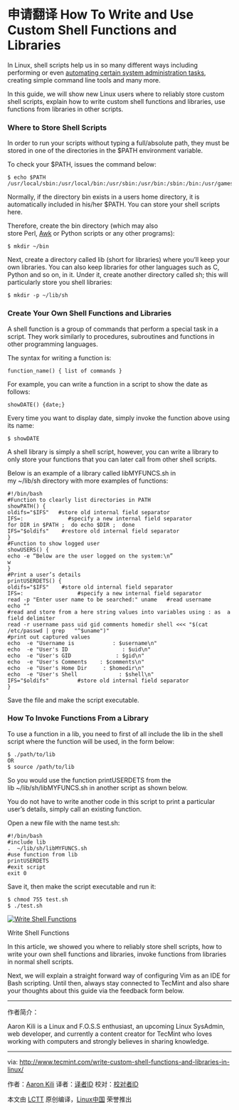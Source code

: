 申请翻译
How To Write and Use Custom Shell Functions and Libraries
============================================================

In Linux, shell scripts help us in so many different ways including performing or even [automating certain system administration tasks][1], creating simple command line tools and many more.

In this guide, we will show new Linux users where to reliably store custom shell scripts, explain how to write custom shell functions and libraries, use functions from libraries in other scripts.

### Where to Store Shell Scripts

In order to run your scripts without typing a full/absolute path, they must be stored in one of the directories in the $PATH environment variable.

To check your $PATH, issues the command below:

```
$ echo $PATH
/usr/local/sbin:/usr/local/bin:/usr/sbin:/usr/bin:/sbin:/bin:/usr/games:/usr/local/games
```

Normally, if the directory bin exists in a users home directory, it is automatically included in his/her $PATH. You can store your shell scripts here.

Therefore, create the bin directory (which may also store Perl, [Awk][2] or Python scripts or any other programs):

```
$ mkdir ~/bin
```

Next, create a directory called lib (short for libraries) where you’ll keep your own libraries. You can also keep libraries for other languages such as C, Python and so on, in it. Under it, create another directory called sh; this will particularly store you shell libraries:

```
$ mkdir -p ~/lib/sh 
```

### Create Your Own Shell Functions and Libraries

A shell function is a group of commands that perform a special task in a script. They work similarly to procedures, subroutines and functions in other programming languages.

The syntax for writing a function is:

```
function_name() { list of commands }
```

For example, you can write a function in a script to show the date as follows:

```
showDATE() {date;}
```

Every time you want to display date, simply invoke the function above using its name:

```
$ showDATE
```

A shell library is simply a shell script, however, you can write a library to only store your functions that you can later call from other shell scripts.

Below is an example of a library called libMYFUNCS.sh in my ~/lib/sh directory with more examples of functions:

```
#!/bin/bash 
#Function to clearly list directories in PATH 
showPATH() { 
oldifs="$IFS"   #store old internal field separator
IFS=:              #specify a new internal field separator
for DIR in $PATH ;  do echo $DIR ;  done
IFS="$oldifs"    #restore old internal field separator
}
#Function to show logged user
showUSERS() {
echo -e “Below are the user logged on the system:\n”
w
}
#Print a user’s details 
printUSERDETS() {
oldifs="$IFS"    #store old internal field separator
IFS=:                 #specify a new internal field separator
read -p "Enter user name to be searched:" uname   #read username
echo ""
#read and store from a here string values into variables using : as  a  field delimiter
read -r username pass uid gid comments homedir shell <<< "$(cat /etc/passwd | grep   "^$uname")"
#print out captured values
echo  -e "Username is            : $username\n"
echo  -e "User's ID                 : $uid\n"
echo  -e "User's GID              : $gid\n"
echo  -e "User's Comments    : $comments\n"
echo  -e "User's Home Dir     : $homedir\n"
echo  -e "User's Shell             : $shell\n"
IFS="$oldifs"         #store old internal field separator
}
```

Save the file and make the script executable.

### How To Invoke Functions From a Library

To use a function in a lib, you need to first of all include the lib in the shell script where the function will be used, in the form below:

```
$ ./path/to/lib
OR
$ source /path/to/lib
```

So you would use the function printUSERDETS from the lib ~/lib/sh/libMYFUNCS.sh in another script as shown below.

You do not have to write another code in this script to print a particular user’s details, simply call an existing function.

Open a new file with the name test.sh:

```
#!/bin/bash 
#include lib
.  ~/lib/sh/libMYFUNCS.sh
#use function from lib
printUSERDETS
#exit script
exit 0
```

Save it, then make the script executable and run it:

```
$ chmod 755 test.sh
$ ./test.sh 
```
[
 ![Write Shell Functions](http://www.tecmint.com/wp-content/uploads/2017/02/Write-Shell-Functions.png) 
][3]

Write Shell Functions

In this article, we showed you where to reliably store shell scripts, how to write your own shell functions and libraries, invoke functions from libraries in normal shell scripts.

Next, we will explain a straight forward way of configuring Vim as an IDE for Bash scripting. Until then, always stay connected to TecMint and also share your thoughts about this guide via the feedback form below.

--------------------------------------------------------------------------------

作者简介：

Aaron Kili is a Linux and F.O.S.S enthusiast, an upcoming Linux SysAdmin, web developer, and currently a content creator for TecMint who loves working with computers and strongly believes in sharing knowledge.

--------------------------------------------------------------------------------

via: http://www.tecmint.com/write-custom-shell-functions-and-libraries-in-linux/

作者：[Aaron Kili][a]
译者：[译者ID](https://github.com/译者ID)
校对：[校对者ID](https://github.com/校对者ID)

本文由 [LCTT](https://github.com/LCTT/TranslateProject) 原创编译，[Linux中国](https://linux.cn/) 荣誉推出

[a]:http://www.tecmint.com/author/aaronkili/

[1]:http://www.tecmint.com/using-shell-script-to-automate-linux-system-maintenance-tasks/
[2]:http://www.tecmint.com/use-linux-awk-command-to-filter-text-string-in-files/
[3]:http://www.tecmint.com/wp-content/uploads/2017/02/Write-Shell-Functions.png
